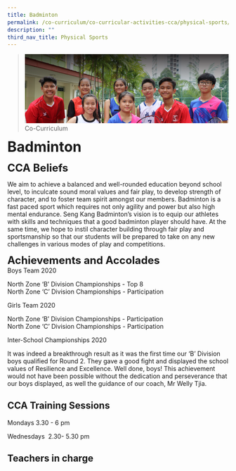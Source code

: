 ```yaml
---
title: Badminton
permalink: /co-curriculum/co-curricular-activities-cca/physical-sports/badminton
description: ""
third_nav_title: Physical Sports
---
```

>![](/images/About%20us.jpg)
>Co-Curriculum

**<font size=6>Badminton</font>**

**<font size=5>CCA Beliefs</font>**<br>

We aim to achieve a balanced and well-rounded education beyond school level, to inculcate sound moral values and fair play, to develop strength of character, and to foster team spirit amongst our members. Badminton is a fast paced sport which requires not only agility and power but also high mental endurance. Seng Kang Badminton’s vision is to equip our athletes with skills and techniques that a good badminton player should have. At the same time, we hope to instil character building through fair play and sportsmanship so that our students will be prepared to take on any new challenges in various modes of play and competitions.  

**<font size=5>Achievements and Accolades</font>**<br>
Boys Team 2020

North Zone ‘B’ Division Championships - Top 8<br>
North Zone ‘C’ Division Championships - Participation

  

Girls Team 2020

North Zone ‘B’ Division Championships - Participation<br>
North Zone ‘C’ Division Championships - Participation

 
Inter-School Championships 2020
 

It was indeed a breakthrough result as it was the first time our ‘B’ Division boys qualified for Round 2. They gave a good fight and displayed the school values of Resilience and Excellence. Well done, boys! This achievement would not have been possible without the dedication and perseverance that our boys displayed, as well the guidance of our coach, Mr Welly Tjia.

  

CCA Training Sessions
---------------------

Mondays 3.30 - 6 pm

Wednesdays  2.30- 5.30 pm

Teachers in charge
------------------
